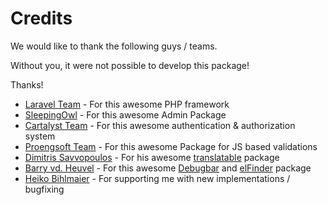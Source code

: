 # Credits

We would like to thank the following guys / teams.

Without you, it were not possible to develop this package!

Thanks!

- <a href="https://github.com/laravel" target="_blank">Laravel Team</a> - For this awesome PHP framework
- <a href="https://github.com/sleeping-owl" target="_blank">SleepingOwl</a> - For this awesome Admin Package
- <a href="https://github.com/cartalyst/sentinel" target="_blank">Cartalyst Team</a> - For this awesome authentication & authorization system
- <a href="http://proengsoft.github.io/laravel-jsvalidation/" target="_blank">Proengsoft Team</a> - For this awesome Package for JS based validations
- <a href="https://github.com/dimsav" target="_blank">Dimitris Savvopoulos</a> - For his awesome <a href="https://github.com/dimsav/laravel-translatable" target="_blank">translatable</a> package
- <a href="https://github.com/barryvdh" target="_blank">Barry vd. Heuvel</a> - For this awesome <a href="https://github.com/barryvdh/laravel-debugbar" target="_blank">Debugbar</a> and <a href="https://github.com/barryvdh/laravel-elfinder" target="_blank">elFinder</a> package
- <a href="https://github.com/bihlmaierh" target="_blank">Heiko Bihlmaier</a> - For supporting me with new implementations / bugfixing